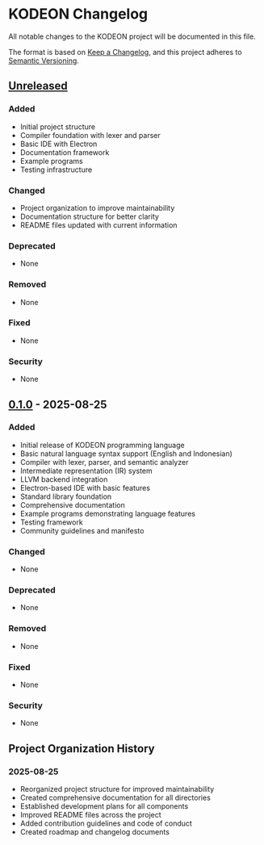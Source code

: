 # KODEON Changelog

All notable changes to the KODEON project will be documented in this file.

The format is based on [Keep a Changelog](https://keepachangelog.com/en/1.0.0/),
and this project adheres to [Semantic Versioning](https://semver.org/spec/v2.0.0.html).

## [Unreleased]

### Added

- Initial project structure
- Compiler foundation with lexer and parser
- Basic IDE with Electron
- Documentation framework
- Example programs
- Testing infrastructure

### Changed

- Project organization to improve maintainability
- Documentation structure for better clarity
- README files updated with current information

### Deprecated

- None

### Removed

- None

### Fixed

- None

### Security

- None

## [0.1.0] - 2025-08-25

### Added

- Initial release of KODEON programming language
- Basic natural language syntax support (English and Indonesian)
- Compiler with lexer, parser, and semantic analyzer
- Intermediate representation (IR) system
- LLVM backend integration
- Electron-based IDE with basic features
- Standard library foundation
- Comprehensive documentation
- Example programs demonstrating language features
- Testing framework
- Community guidelines and manifesto

### Changed

- None

### Deprecated

- None

### Removed

- None

### Fixed

- None

### Security

- None

## Project Organization History

### 2025-08-25

- Reorganized project structure for improved maintainability
- Created comprehensive documentation for all directories
- Established development plans for all components
- Improved README files across the project
- Added contribution guidelines and code of conduct
- Created roadmap and changelog documents

[Unreleased]: https://github.com/kodeon/kodeon/compare/v0.1.0...HEAD
[0.1.0]: https://github.com/kodeon/kodeon/releases/tag/v0.1.0
